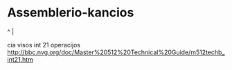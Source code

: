 # Assemblerio-kancios
^
|

cia visos int 21 operacijos
http://bbc.nvg.org/doc/Master%20512%20Technical%20Guide/m512techb_int21.htm
